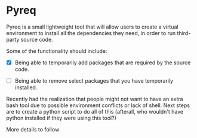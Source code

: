 Pyreq
=====

Pyreq is a small lightweight tool that will allow users to create a virtual environment to install all the dependencies they need, in order to run third-party source code. 

Some of the functionality should include:

- [x] Being able to temporarily add packages that are required by the source code.
- [ ] Being able to remove select packages that you have temporarily installed.


Recently had the realization that people might not want to have an extra bash tool due to possible environment conflicts or lack of shell. Next steps are to create a python script to do all of this (afterall, who wouldn't have python installed if they were using this tool?)


More details to follow
